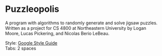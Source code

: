 # Puzzleopolis

A program with algorithms to randomly generate and solve jigsaw puzzles.  
Written as a project for CS 4800 at Northeastern University by Logan Moore, Lucas Pickering, and Nicolas Berio LeBeau.  

Style: [Google Style Guide](https://google.github.io/styleguide/javaguide.html)  
Tabs: 2 spaces

